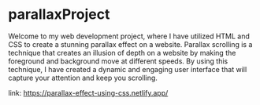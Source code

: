 # parallaxProject
Welcome to my web development project, where I have utilized HTML and CSS to create a stunning parallax effect on a website. Parallax scrolling is a technique that creates an illusion of depth on a website by making the foreground and background move at different speeds. By using this technique, I have created a dynamic and engaging user interface that will capture your attention and keep you scrolling.

link: https://parallax-effect-using-css.netlify.app/
